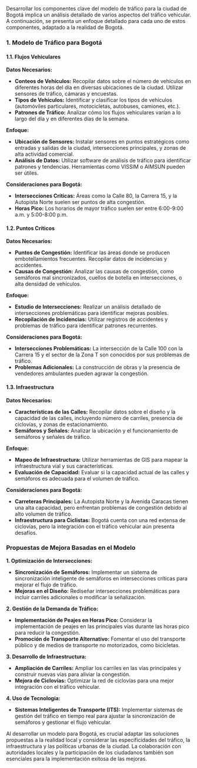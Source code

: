 Desarrollar los componentes clave del modelo de tráfico para la ciudad de Bogotá implica un análisis detallado de varios aspectos del tráfico vehicular. A continuación, se presenta un enfoque detallado para cada uno de estos componentes, adaptado a la realidad de Bogotá.

### 1. **Modelo de Tráfico para Bogotá**

#### **1.1. Flujos Vehiculares**

**Datos Necesarios:**
- **Conteos de Vehículos:** Recopilar datos sobre el número de vehículos en diferentes horas del día en diversas ubicaciones de la ciudad. Utilizar sensores de tráfico, cámaras y encuestas.
- **Tipos de Vehículos:** Identificar y clasificar los tipos de vehículos (automóviles particulares, motocicletas, autobuses, camiones, etc.).
- **Patrones de Tráfico:** Analizar cómo los flujos vehiculares varían a lo largo del día y en diferentes días de la semana.

**Enfoque:**
- **Ubicación de Sensores:** Instalar sensores en puntos estratégicos como entradas y salidas de la ciudad, intersecciones principales, y zonas de alta actividad comercial.
- **Análisis de Datos:** Utilizar software de análisis de tráfico para identificar patrones y tendencias. Herramientas como VISSIM o AIMSUN pueden ser útiles.

**Consideraciones para Bogotá:**
- **Intersecciones Críticas:** Áreas como la Calle 80, la Carrera 15, y la Autopista Norte suelen ser puntos de alta congestión.
- **Horas Pico:** Los horarios de mayor tráfico suelen ser entre 6:00-9:00 a.m. y 5:00-8:00 p.m.

#### **1.2. Puntos Críticos**

**Datos Necesarios:**
- **Puntos de Congestión:** Identificar las áreas donde se producen embotellamientos frecuentes. Recopilar datos de incidencias y accidentes.
- **Causas de Congestión:** Analizar las causas de congestión, como semáforos mal sincronizados, cuellos de botella en intersecciones, o alta densidad de vehículos.

**Enfoque:**
- **Estudio de Intersecciones:** Realizar un análisis detallado de intersecciones problemáticas para identificar mejoras posibles.
- **Recopilación de Incidencias:** Utilizar registros de accidentes y problemas de tráfico para identificar patrones recurrentes.

**Consideraciones para Bogotá:**
- **Intersecciones Problemáticas:** La intersección de la Calle 100 con la Carrera 15 y el sector de la Zona T son conocidos por sus problemas de tráfico.
- **Problemas Adicionales:** La construcción de obras y la presencia de vendedores ambulantes pueden agravar la congestión.

#### **1.3. Infraestructura**

**Datos Necesarios:**
- **Características de las Calles:** Recopilar datos sobre el diseño y la capacidad de las calles, incluyendo número de carriles, presencia de ciclovías, y zonas de estacionamiento.
- **Semáforos y Señales:** Analizar la ubicación y el funcionamiento de semáforos y señales de tráfico.

**Enfoque:**
- **Mapeo de Infraestructura:** Utilizar herramientas de GIS para mapear la infraestructura vial y sus características.
- **Evaluación de Capacidad:** Evaluar si la capacidad actual de las calles y semáforos es adecuada para el volumen de tráfico.

**Consideraciones para Bogotá:**
- **Carreteras Principales:** La Autopista Norte y la Avenida Caracas tienen una alta capacidad, pero enfrentan problemas de congestión debido al alto volumen de tráfico.
- **Infraestructura para Ciclistas:** Bogotá cuenta con una red extensa de ciclovías, pero la integración con el tráfico vehicular aún presenta desafíos.

### **Propuestas de Mejora Basadas en el Modelo**

**1. Optimización de Intersecciones:**
   - **Sincronización de Semáforos:** Implementar un sistema de sincronización inteligente de semáforos en intersecciones críticas para mejorar el flujo de tráfico.
   - **Mejoras en el Diseño:** Rediseñar intersecciones problemáticas para incluir carriles adicionales o modificar la señalización.

**2. Gestión de la Demanda de Tráfico:**
   - **Implementación de Peajes en Horas Pico:** Considerar la implementación de peajes en las principales vías durante las horas pico para reducir la congestión.
   - **Promoción de Transporte Alternativo:** Fomentar el uso del transporte público y de medios de transporte no motorizados, como bicicletas.

**3. Desarrollo de Infraestructura:**
   - **Ampliación de Carriles:** Ampliar los carriles en las vías principales y construir nuevas vías para aliviar la congestión.
   - **Mejora de Ciclovías:** Optimizar la red de ciclovías para una mejor integración con el tráfico vehicular.

**4. Uso de Tecnología:**
   - **Sistemas Inteligentes de Transporte (ITS):** Implementar sistemas de gestión del tráfico en tiempo real para ajustar la sincronización de semáforos y gestionar el flujo vehicular.

Al desarrollar un modelo para Bogotá, es crucial adaptar las soluciones propuestas a la realidad local y considerar las especificidades del tráfico, la infraestructura y las políticas urbanas de la ciudad. La colaboración con autoridades locales y la participación de los ciudadanos también son esenciales para la implementación exitosa de las mejoras.
